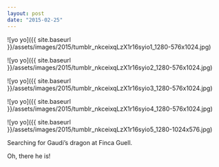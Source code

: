 ```yaml
---
layout: post
date: "2015-02-25"
---
```


![yo yo]({{ site.baseurl }}/assets/images/2015/tumblr_nkceixqLzX1r16syio1_1280-576x1024.jpg)

![yo yo]({{ site.baseurl }}/assets/images/2015/tumblr_nkceixqLzX1r16syio2_1280-576x1024.jpg)

![yo yo]({{ site.baseurl }}/assets/images/2015/tumblr_nkceixqLzX1r16syio3_1280-576x1024.jpg)

![yo yo]({{ site.baseurl }}/assets/images/2015/tumblr_nkceixqLzX1r16syio4_1280-576x1024.jpg)

![yo yo]({{ site.baseurl }}/assets/images/2015/tumblr_nkceixqLzX1r16syio5_1280-1024x576.jpg)

Searching for Gaudi’s dragon at Finca Guell.

Oh, there he is!
